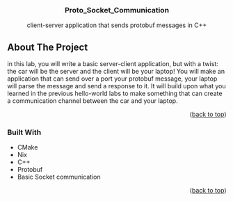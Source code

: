 <br />
<div align="center">

  <h3 align="center">Proto_Socket_Communication</h3>

  <p align="center">
    client-server application that sends protobuf messages in C++
    <br />
  </p>
</div>




<!-- ABOUT THE PROJECT -->
## About The Project

in this lab, you will write a basic server-client application, but with a twist: the car will be the server and the client will be your laptop! You will make an application that can send over a port your protobuf message, your laptop will parse the message and send a response to it. It will build upon what you learned in the previous hello-world labs to make something that can create a communication channel between the car and your laptop.



<p align="right">(<a href="#readme-top">back to top</a>)</p>



### Built With

* CMake
* Nix
* C++
* Protobuf
* Basic Socket communication

<p align="right">(<a href="#readme-top">back to top</a>)</p>


